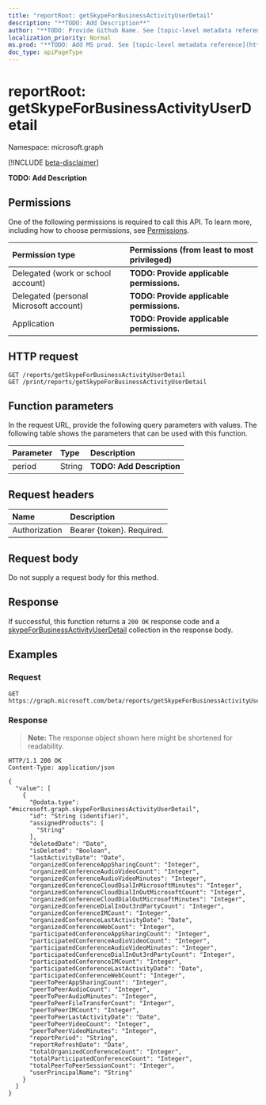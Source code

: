 ```yaml
---
title: "reportRoot: getSkypeForBusinessActivityUserDetail"
description: "**TODO: Add Description**"
author: "**TODO: Provide Github Name. See [topic-level metadata reference](https://msgo.azurewebsites.net/add/document/guidelines/metadata.html#topic-level-metadata)**"
localization_priority: Normal
ms.prod: "**TODO: Add MS prod. See [topic-level metadata reference](https://msgo.azurewebsites.net/add/document/guidelines/metadata.html#topic-level-metadata)**"
doc_type: apiPageType
---
```


# reportRoot: getSkypeForBusinessActivityUserDetail
Namespace: microsoft.graph

[!INCLUDE [beta-disclaimer](../../includes/beta-disclaimer.md)]

**TODO: Add Description**

## Permissions
One of the following permissions is required to call this API. To learn more, including how to choose permissions, see [Permissions](/graph/permissions-reference).

|Permission type|Permissions (from least to most privileged)|
|:---|:---|
|Delegated (work or school account)|**TODO: Provide applicable permissions.**|
|Delegated (personal Microsoft account)|**TODO: Provide applicable permissions.**|
|Application|**TODO: Provide applicable permissions.**|

## HTTP request

<!-- {
  "blockType": "ignored"
}
-->
``` http
GET /reports/getSkypeForBusinessActivityUserDetail
GET /print/reports/getSkypeForBusinessActivityUserDetail
```

## Function parameters
In the request URL, provide the following query parameters with values.
The following table shows the parameters that can be used with this function.

|Parameter|Type|Description|
|:---|:---|:---|
|period|String|**TODO: Add Description**|


## Request headers
|Name|Description|
|:---|:---|
|Authorization|Bearer {token}. Required.|

## Request body
Do not supply a request body for this method.

## Response

If successful, this function returns a `200 OK` response code and a [skypeForBusinessActivityUserDetail](../resources/skypeforbusinessactivityuserdetail.md) collection in the response body.

## Examples

### Request
<!-- {
  "blockType": "request",
  "name": "reportroot_getskypeforbusinessactivityuserdetail"
}
-->
``` http
GET https://graph.microsoft.com/beta/reports/getSkypeForBusinessActivityUserDetail(period='parameterValue')
```


### Response
>**Note:** The response object shown here might be shortened for readability.
<!-- {
  "blockType": "response",
  "truncated": true,
  "@odata.type": "Collection(microsoft.graph.skypeForBusinessActivityUserDetail)"
}
-->
``` http
HTTP/1.1 200 OK
Content-Type: application/json

{
  "value": [
    {
      "@odata.type": "#microsoft.graph.skypeForBusinessActivityUserDetail",
      "id": "String (identifier)",
      "assignedProducts": [
        "String"
      ],
      "deletedDate": "Date",
      "isDeleted": "Boolean",
      "lastActivityDate": "Date",
      "organizedConferenceAppSharingCount": "Integer",
      "organizedConferenceAudioVideoCount": "Integer",
      "organizedConferenceAudioVideoMinutes": "Integer",
      "organizedConferenceCloudDialInMicrosoftMinutes": "Integer",
      "organizedConferenceCloudDialInOutMicrosoftCount": "Integer",
      "organizedConferenceCloudDialOutMicrosoftMinutes": "Integer",
      "organizedConferenceDialInOut3rdPartyCount": "Integer",
      "organizedConferenceIMCount": "Integer",
      "organizedConferenceLastActivityDate": "Date",
      "organizedConferenceWebCount": "Integer",
      "participatedConferenceAppSharingCount": "Integer",
      "participatedConferenceAudioVideoCount": "Integer",
      "participatedConferenceAudioVideoMinutes": "Integer",
      "participatedConferenceDialInOut3rdPartyCount": "Integer",
      "participatedConferenceIMCount": "Integer",
      "participatedConferenceLastActivityDate": "Date",
      "participatedConferenceWebCount": "Integer",
      "peerToPeerAppSharingCount": "Integer",
      "peerToPeerAudioCount": "Integer",
      "peerToPeerAudioMinutes": "Integer",
      "peerToPeerFileTransferCount": "Integer",
      "peerToPeerIMCount": "Integer",
      "peerToPeerLastActivityDate": "Date",
      "peerToPeerVideoCount": "Integer",
      "peerToPeerVideoMinutes": "Integer",
      "reportPeriod": "String",
      "reportRefreshDate": "Date",
      "totalOrganizedConferenceCount": "Integer",
      "totalParticipatedConferenceCount": "Integer",
      "totalPeerToPeerSessionCount": "Integer",
      "userPrincipalName": "String"
    }
  ]
}
```

